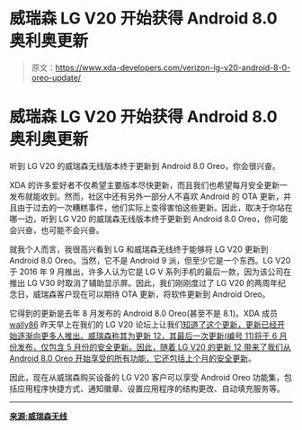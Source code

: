 # 威瑞森 LG V20 开始获得 Android 8.0 奥利奥更新

> 原文：<https://www.xda-developers.com/verizon-lg-v20-android-8-0-oreo-update/>

# 威瑞森 LG V20 开始获得 Android 8.0 奥利奥更新

听到 LG V20 的威瑞森无线版本终于更新到 Android 8.0 Oreo，你会很兴奋。

XDA 的许多爱好者不仅希望主要版本尽快更新，而且我们也希望每月安全更新一发布就能收到。然而，社区中还有另外一部分人不喜欢 Android 的 OTA 更新，并且由于过去的一次糟糕事件，他们实际上变得害怕这些更新。因此，取决于你站在哪一边，听到 LG V20 的威瑞森无线版本终于更新到 Android 8.0 Oreo，你可能会兴奋，也可能不会兴奋。

就我个人而言，我很高兴看到 LG 和威瑞森无线终于能够将 LG V20 更新到 Android 8.0 Oreo。当然，它不是 Android 9 派，但至少它是一个东西。LG V20 于 2016 年 9 月推出，许多人认为它是 LG V 系列手机的最后一款，因为该公司在推出 LG V30 时取消了辅助显示屏。因此，我们刚刚度过了 LG V20 的两周年纪念日，威瑞森客户现在可以期待 OTA 更新，将软件更新到 Android Oreo。

它得到的更新是去年 8 月发布的 Android 8.0 Oreo(甚至不是 8.1)。XDA 成员 [wally86](https://forum.xda-developers.com/member.php?u=7138997) 昨天早上在我们的 LG V20 论坛上让我们[知道了这个更新，更新已经开始逐渐向更多人推出。威瑞森称其为更新 12，其最后一次更新(编号 11)将于 6 月份发布，仅包含 5 月份的安全更新。因此，随着 LG V20 的更新 12 带来了我们从 Android 8.0 Oreo 开始享受的所有功能，它还包括](https://forum.xda-developers.com/v20/how-to/vs995-update-12-v20a-oero-8-0-t3843810)[上个月的安全更新](https://www.xda-developers.com/august-2018-monthly-security-bulletin-google-devices/)。

因此，现在从威瑞森购买设备的 LG V20 客户可以享受 Android Oreo 功能集，包括应用程序快捷方式、通知徽章、设置应用程序的结构更改、自动填充服务等。

* * *

[**来源:威瑞森无线**](https://www.verizonwireless.com/support/lg-v20-update/)